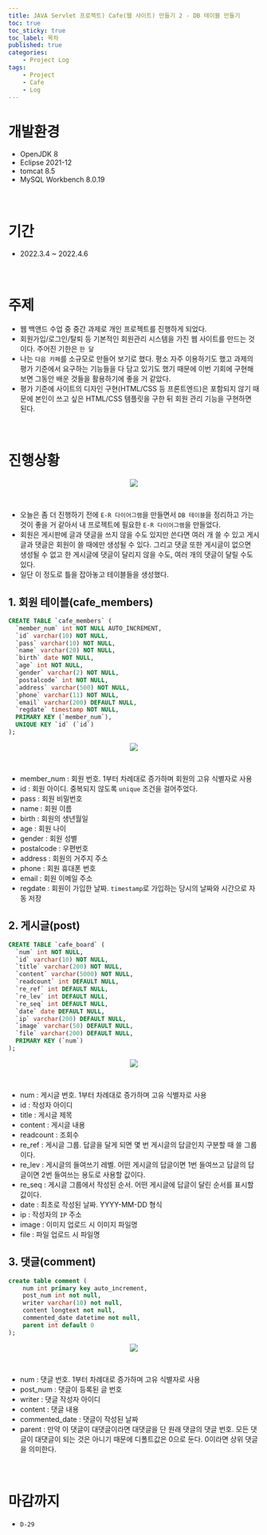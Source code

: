 ```yaml
---
title: JAVA Servlet 프로젝트) Cafe(웹 사이트) 만들기 2 - DB 테이블 만들기
toc: true
toc_sticky: true
toc_label: 목차
published: true
categories:
    - Project Log
tags:
    - Project
    - Cafe
    - Log
---
```

# 개발환경
* OpenJDK 8
* Eclipse 2021-12
* tomcat 8.5
* MySQL Workbench 8.0.19<br><br><br>

# 기간
* 2022.3.4 ~ 2022.4.6<br><br><br>

# 주제
* 웹 백앤드 수업 중 중간 과제로 개인 프로젝트를 진행하게 되었다.
* 회원가입/로그인/탈퇴 등 기본적인 회원관리 시스템을 가진 웹 사이트를 만드는 것이다. 주어진 기한은 `한 달`
* 나는 `다음 카페`를 소규모로 만들어 보기로 했다. 평소 자주 이용하기도 했고 과제의 평가 기준에서 요구하는 기능들을 다 담고 있기도 했기 때문에 이번 기회에 구현해 보면 그동안 배운 것들을 활용하기에 좋을 거 같았다.
* 평가 기준에 사이트의 디자인 구현(HTML/CSS 등 프론트엔드)은 포함되지 않기 때문에 본인이 쓰고 싶은 HTML/CSS 템플릿을 구한 뒤 회원 관리 기능을 구현하면 된다.<br><br><br>

# 진행상황
<p align="center"><img src="../../assets/images/e-r-Diagram.png"></p><br>

* 오늘은 좀 더 진행하기 전에 `E-R 다이어그램`을 만들면서 `DB 테이블`을 정리하고 가는 것이 좋을 거 같아서 내 프로젝트에 필요한 `E-R 다이어그램`을 만들었다.
* 회원은 게시판에 글과 댓글을 쓰지 않을 수도 있지만 쓴다면 여러 개 쓸 수 있고 게시글과 댓글은 회원이 쓸 때에만 생성될 수 있다. 그리고 댓글 또한 게시글이 없으면 생성될 수 없고 한 게시글에 댓글이 달리지 않을 수도, 여러 개의 댓글이 달릴 수도 있다.
* 일단 이 정도로 틀을 잡아놓고 테이블들을 생성했다.

## 1. 회원 테이블(cafe_members)

```sql
CREATE TABLE `cafe_members` (
  `member_num` int NOT NULL AUTO_INCREMENT,
  `id` varchar(10) NOT NULL,
  `pass` varchar(10) NOT NULL,
  `name` varchar(20) NOT NULL,
  `birth` date NOT NULL,
  `age` int NOT NULL,
  `gender` varchar(2) NOT NULL,
  `postalcode` int NOT NULL,
  `address` varchar(500) NOT NULL,
  `phone` varchar(11) NOT NULL,
  `email` varchar(200) DEFAULT NULL,
  `regdate` timestamp NOT NULL,
  PRIMARY KEY (`member_num`),
  UNIQUE KEY `id` (`id`)
);
```

<p align="center"><img src="../../assets/images/memberTable.png"></p><br>

* member_num : 회원 번호. 1부터 차례대로 증가하며 회원의 고유 식별자로 사용
* id : 회원 아이디. 중복되지 않도록 `unique` 조건을 걸어주었다.
* pass : 회원 비밀번호
* name : 회원 이름
* birth : 회원의 생년월일
* age : 회원 나이
* gender : 회원 성별
* postalcode : 우편번호
* address : 회원의 거주지 주소
* phone : 회원 휴대폰 번호
* email : 회원 이메일 주소
* regdate : 회원이 가입한 날짜. `timestamp`로 가입하는 당시의 날짜와 시간으로 자동 저장

## 2. 게시글(post)

```sql
CREATE TABLE `cafe_board` (
  `num` int NOT NULL,
  `id` varchar(10) NOT NULL,
  `title` varchar(200) NOT NULL,
  `content` varchar(5000) NOT NULL,
  `readcount` int DEFAULT NULL,
  `re_ref` int DEFAULT NULL,
  `re_lev` int DEFAULT NULL,
  `re_seq` int DEFAULT NULL,
  `date` date DEFAULT NULL,
  `ip` varchar(200) DEFAULT NULL,
  `image` varchar(50) DEFAULT NULL,
  `file` varchar(200) DEFAULT NULL,
  PRIMARY KEY (`num`)
);
```

<p align="center"><img src="../../assets/images/postTable.png"></p><br>

* num : 게시글 번호. 1부터 차례대로 증가하며 고유 식별자로 사용
* id : 작성자 아이디
* title : 게시글 제목
* content : 게시글 내용
* readcount : 조회수
* re_ref : 게시글 그룹. 답글을 달게 되면 몇 번 게시글의 답글인지 구분할 때 쓸 그룹이다.
* re_lev : 게시글의 들여쓰기 레벨. 어떤 게시글의 답글이면 1번 들여쓰고 답글의 답글이면 2번 들여쓰는 용도로 사용할 값이다.
* re_seq : 게시글 그룹에서 작성된 순서. 어떤 게시글에 답글이 달린 순서를 표시할 값이다.
* date : 최초로 작성된 날짜. YYYY-MM-DD 형식
* ip : 작성자의 `IP` 주소
* image : 이미지 업로드 시 이미지 파일명
* file : 파일 업로드 시 파일명

## 3. 댓글(comment)

```sql
create table comment (
	num int primary key auto_increment,
    post_num int not null,
	writer varchar(10) not null,
    content longtext not null,
    commented_date datetime not null,
    parent int default 0
);
```

<p align="center"><img src="../../assets/images/commentTable.png"></p><br>

* num : 댓글 번호. 1부터 차례대로 증가하며 고유 식별자로 사용
* post_num : 댓글이 등록된 글 번호
* writer : 댓글 작성자 아이디
* content : 댓글 내용
* commented_date : 댓글이 작성된 날짜
* parent : 만약 이 댓글이 대댓글이라면 대댓글을 단 원래 댓글의 댓글 번호. 모든 댓글이 대댓글이 되는 것은 아니기 때문에 디폴트값은 0으로 둔다. 0이라면 상위 댓글을 의미한다.<br><br><br>

# 마감까지 
* `D-29`

